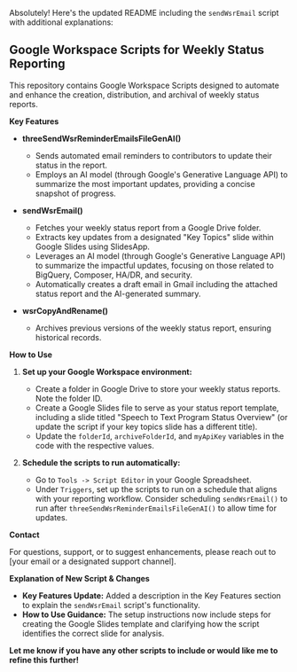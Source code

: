 Absolutely! Here's the updated README including the `sendWsrEmail` script with additional explanations:


## Google Workspace Scripts for Weekly Status Reporting

This repository contains Google Workspace Scripts designed to automate and enhance the creation, distribution, and archival of weekly status reports.

**Key Features**

* **threeSendWsrReminderEmailsFileGenAI()**
    * Sends automated email reminders to contributors to update their status in the report.
    * Employs an AI model (through Google's Generative Language API) to summarize the most important updates, providing a concise snapshot of progress.

* **sendWsrEmail()**
    * Fetches your weekly status report from a Google Drive folder.
    * Extracts key updates from a designated "Key Topics" slide within Google Slides using SlidesApp.
    * Leverages an AI model (through Google's Generative Language API) to summarize the impactful updates, focusing on those related to BigQuery, Composer, HA/DR, and security.
    * Automatically creates a draft email in Gmail including the attached status report and the AI-generated summary.

* **wsrCopyAndRename()**
    * Archives previous versions of the weekly status report, ensuring historical records. 

**How to Use**

1. **Set up your Google Workspace environment:**
   * Create a folder in Google Drive to store your weekly status reports. Note the folder ID.
   * Create a Google Slides file to serve as your status report template, including a slide titled "Speech to Text Program Status Overview" (or update the script if your key topics slide has a different title).
   * Update the `folderId`, `archiveFolderId`, and `myApiKey` variables in the code with the respective values.

2. **Schedule the scripts to run automatically:**
   * Go to `Tools -> Script Editor` in your Google Spreadsheet.
   * Under `Triggers`, set up the scripts to run on a schedule that aligns with your reporting workflow. Consider scheduling `sendWsrEmail()` to run after `threeSendWsrReminderEmailsFileGenAI()` to allow time for updates.

**Contact**

For questions, support, or to suggest enhancements, please reach out to [your email or a designated support channel]. 

**Explanation of New Script & Changes**

* **Key Features Update:**  Added a description in the Key Features section to explain the `sendWsrEmail` script's functionality. 
* **How to Use Guidance:** The setup instructions now include steps for creating the Google Slides template and clarifying how the script identifies the correct slide for analysis.

**Let me know if you have any other scripts to include or would like me to refine this further!** 
